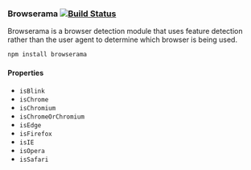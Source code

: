 ### Browserama [![Build Status](https://travis-ci.org/MyPureCloud/browserama.svg?branch=master)](https://travis-ci.org/MyPureCloud/browserama)

Browserama is a browser detection module that uses feature detection rather than
the user agent to determine which browser is being used.

```sh
npm install browserama
```

#### Properties

- `isBlink`
- `isChrome`
- `isChromium`
- `isChromeOrChromium`
- `isEdge`
- `isFirefox`
- `isIE`
- `isOpera`
- `isSafari`
